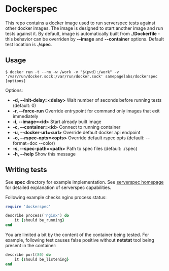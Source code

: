 Dockerspec
==========

This repo contains a docker image used to run serverspec tests against other docker images. The image is designed to start another
image and run tests against it. By default, image is automatically built from **./Dockerfile** - this behavior can be overriden 
by **--image** and **--container** options. Default test location is **./spec**.

## Usage
	$ docker run -t --rm -w /work -v "$(pwd):/work" -v '/var/run/docker.sock:/var/run/docker.sock' samepagelabs/dockerspec [options]

Options:
*  **-d, --init-delay=&lt;delay&gt;** Wait number of seconds before running tests (default: 0)
*  **-r, --force-run**                Override entrypoint for command only images that exit immediately
*  **-i, --image=&lt;id&gt;**         Start already built image
*  **-c, --container=&lt;id&gt;**     Connect to running container
*  **-u, --docker-url=&lt;url&gt;**   Override default docker api endpoint
*  **-o, --rspec-opts=&lt;opts&gt;**  Override default rspec opts (default: --format=doc --color)
*  **-s, --spec-path=&lt;path&gt;**   Path to spec files (default: ./spec)
*  **-h, --help**                     Show this message


## Writing tests
See **spec** directory for example implementation. See [serverspec homepage](http://serverspec.org/) for detailed explanation of serverspec capabilities.

Following example checks nginx process status:
```ruby
require 'dockerspec'

describe process('nginx') do
	it {should be_running}
end
```

You are limited a bit by the content of the container being tested. For example, following test causes false positive without **netstat** tool being present
in the container:

```ruby
describe port(80) do
	it {should be_listening}
end
```



